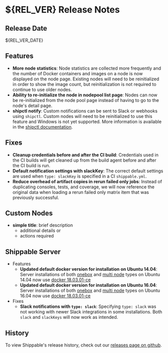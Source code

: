 # ${REL_VER} Release Notes

## Release Date
${REL_VER_DATE}

## Features
  - **More node statistics**: Node statistics are collected more frequently and the number of Docker containers and images on a node is now displayed on the node page.  Existing nodes will need to be reinitialized in order to show the image count, but reinitialization is not required to continue to use older nodes.
  - **Ability to re-initialize the node in nodepool list page**: Nodes can now be re-initialized from the node pool page instead of having to go to the node's detail page.
  - **shipctl notify**: Custom notifications can be sent to Slack or webhooks using `shipctl`. Custom nodes will need to be reinitialized to use this feature and Windows is not yet supported. More information is available in the [shipctl documentation](http://docs.shippable.com/platform/tutorial/workflow/using-shipctl/).

## Fixes
  - **Cleanup credentials before and after the CI build**: Credentials used in the CI builds will get cleaned up from the build agent before and after the CI build is run.
  - **Default notification settings with slackKey**: The correct default settings are used when `type: slackKey` is specified in a CI `shippable.yml`.
  - **Reduce overhead of artifact copies in rerun failed only jobs**: Instead of duplicating consoles, tests, and coverage, we will now reference the original data when loading a rerun failed only matrix item that was previously successful.

## Custom Nodes
  - **simple title**: brief description
      - additional details or
      - actions required

## Shippable Server

  - Features
      - **Updated default docker version for installation on Ubuntu 14.04**: Server installations of both [onebox](http://docs.shippable.com/platform/server/install-onebox/) and [multi node](http://docs.shippable.com/platform/server/install-two-server/) types on Ubuntu 14.04 now use [docker 18.03.01-ce](https://docs.docker.com/release-notes/docker-ce/#18031-ce-2018-04-26)
      - **Updated default docker version for installation on Ubuntu 16.04**: Server installations of both [onebox](http://docs.shippable.com/platform/server/install-onebox/) and [multi node](http://docs.shippable.com/platform/server/install-two-server/) types on Ubuntu 16.04 now use [docker 18.03.01-ce](https://docs.docker.com/release-notes/docker-ce/#18031-ce-2018-04-26)
  - Fixes
      - **Slack notifications with `type: slack`**: Specifying `type: slack` was not working with newer Slack integrations in some installations. Both `slack` and `slackKeys` will now work as intended.

## History

To view Shippable's release history, check out our [releases page on github](https://github.com/Shippable/admiral/releases).
